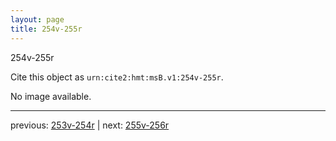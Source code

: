 ```yaml
---
layout: page
title: 254v-255r
---
```


254v-255r

Cite this object as `urn:cite2:hmt:msB.v1:254v-255r`.

No image available. 



---

previous: [253v-254r](../253v-254r/) | next: [255v-256r](../255v-256r/)